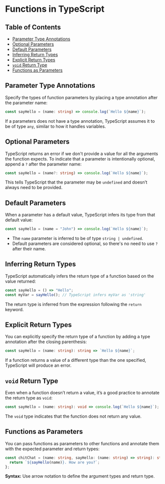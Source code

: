 # Functions in TypeScript

## Table of Contents

- [Parameter Type Annotations](#parameter-type-annotations)
- [Optional Parameters](#optional-parameters)
- [Default Parameters](#default-parameters)
- [Inferring Return Types](#inferring-return-types)
- [Explicit Return Types](#explicit-return-types)
- [`void` Return Type](#void-return-type)
- [Functions as Parameters](#functions-as-parameters)

## Parameter Type Annotations

Specify the types of function parameters by placing a type annotation after the parameter name:

```ts
const sayHello = (name: string) => console.log(`Hello ${name}`);
```

If a parameters does not have a type annotation, TypeScript assumes it to be of type `any`, similar to how it handles variables.

## Optional Parameters

TypeScript returns an error if we don't provide a value for all the arguments the function expects. To indicate that a parameter is intentionally optional, append a `?` after the parameter name:

```ts
const sayHello = (name?: string) => console.log(`Hello ${name}`);
```

This tells TypeScript that the parameter may be `undefined` and doesn’t always need to be provided.

## Default Parameters

When a parameter has a default value, TypeScript infers its type from that default value:

```ts
const sayHello = (name = "John") => console.log(`Hello ${name}`);
```

- The `name` parameter is inferred to be of type `string | undefined`.
- Default parameters are considered optional, so there's no need to use `?` after their name.

## Inferring Return Types

TypeScript automatically infers the return type of a function based on the value returned:

```ts
const sayHello = () => "Hello";
const myVar = sayHello(); // TypeScript infers myVar as 'string'
```

The return type is inferred from the expression following the `return` keyword.

## Explicit Return Types

You can explicitly specify the return type of a function by adding a type annotation after the closing parenthesis:

```ts
const sayHello = (name: string): string => `Hello ${name}`;
```

If a function returns a value of a different type than the one specified, TypeScript will produce an error.

## `void` Return Type

Even when a function doesn’t return a value, it’s a good practice to annotate the return type as `void`:

```ts
const sayHello = (name: string): void => console.log(`Hello ${name}`);
```

The `void` type indicates that the function does not return any value.

## Functions as Parameters

You can pass functions as parameters to other functions and annotate them with the expected parameter and return types:

```ts
const chitChat = (name: string, sayHello: (name: string) => string): string => {
  return `${sayHello(name)}. How are you?`;
};
```

**Syntax:** Use arrow notation to define the argument types and return type.
